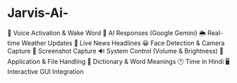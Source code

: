 # Jarvis-Ai-
🎤 Voice Activation &amp; Wake Word  🧠 AI Responses (Google Gemini)  🌦️ Real-time Weather Updates  📰 Live News Headlines  😀 Face Detection &amp; Camera Capture  📸 Screenshot Capture  🔊 System Control (Volume &amp; Brightness)  📂 Application &amp; File Handling  📖 Dictionary &amp; Word Meanings  🕐 Time in Hindi  🖥️ Interactive GUI Integration
